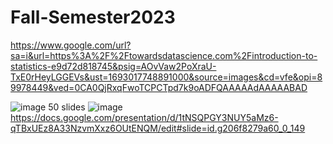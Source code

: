 # Fall-Semester2023
https://www.google.com/url?sa=i&url=https%3A%2F%2Ftowardsdatascience.com%2Fintroduction-to-statistics-e9d72d818745&psig=AOvVaw2PoXraU-TxE0rHeyLGGEVs&ust=1693017748891000&source=images&cd=vfe&opi=89978449&ved=0CA0QjRxqFwoTCPCTpd7k9oADFQAAAAAdAAAAABAD


![image](https://github.com/AlexLop22/Fall-Semester2023/assets/142961389/8f43cb7f-a15f-4c6c-9a4c-3006bb750d9d)
50 slides ![image](https://docs.google.com/presentation/d/1tNSQPGY3NUY5aMz6-qTBxUEz8A33NzvmXxz6OUtENQM/edit#slide=id.g206f8279a60_0_149)
https://docs.google.com/presentation/d/1tNSQPGY3NUY5aMz6-qTBxUEz8A33NzvmXxz6OUtENQM/edit#slide=id.g206f8279a60_0_149 
